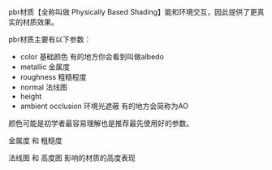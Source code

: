 pbr材质【全称叫做 Physically Based Shading】能和环境交互，因此提供了更真实的材质效果。

pbr材质主要有以下参数：

- color 基础颜色 有的地方你会看到叫做albedo
- metallic  金属度 
- roughness 粗糙程度
- normal 法线图
- height 
- ambient occlusion 环境光遮蔽 有的地方会简称为AO

颜色可能是初学者最容易理解也是推荐最先使用好的参数。

金属度 和 粗糙度 

法线图 和 高度图 影响的材质的高度表现